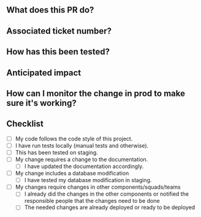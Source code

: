 <!--- Provide a general summary of your changes in the Title above -->

## What does this PR do?
<!--- Describe your changes in detail. Explain the process which led you to decide to do the change as you did -->

## Associated ticket number?
<!--- If this has a related ticket/task, add it here -->

## How has this been tested?
<!--- Please describe in detail how you tested your changes. -->
<!--- Include details of your testing environment, and the tests you ran to -->
<!--- see how your change affects other areas of the code, etc. -->
<!--- If you did not add automated tests covering your changes, explain why -->

## Anticipated impact
<!--- What do you expect this change will impact? Does some other repo also need to be changed? -->
<!--- Does your change include a database modification? Can it be deployed without downtime? -->
<!--- Does it require a cache version bump? -->

## How can I monitor the change in prod to make sure it's working?
<!--- What logs can you monitor once it's in prod -->
<!--- Which changes do you plan to see in prod that will let you know the change works as expected -->
<!--- Which instrumentation have you included to help monitoring and checking the changes -->
<!--- What kind of test can you run in prod (if any) to make sure it's working -->

## Checklist
<!--- Go over all the following points, and put an `x` in all the boxes that apply. -->
<!--- If you're unsure about any of these, don't hesitate to ask. We're here to help! -->
- [ ] My code follows the code style of this project.
- [ ] I have run tests locally (manual tests and otherwise).
- [ ] This has been tested on staging.
- [ ] My change requires a change to the documentation.
  - [ ] I have updated the documentation accordingly.
- [ ] My change includes a database modification
  - [ ] I have tested my database modification in staging.
- [ ] My changes require changes in other components/squads/teams
  - [ ] I already did the changes in the other components or notified the responsible people that the changes need to be done
  - [ ] The needed changes are already deployed or ready to be deployed
